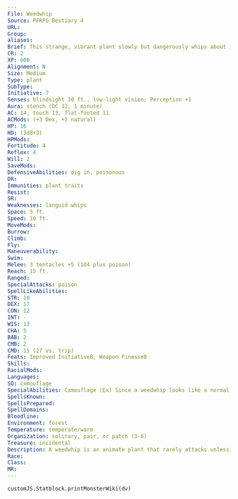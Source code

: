 ```yaml
---
File: Weedwhip
Source: PFRPG Bestiary 4
URL: 
Group: 
aliases: 
Brief: This strange, vibrant plant slowly but dangerously whips about its trio of tendrils with spiked heads.
CR: 2
XP: 600
Alignment: N
Size: Medium
Type: plant
SubType: 
Initiative: 7
Senses: blindsight 30 ft., low-light vision; Perception +1
Aura: stench (DC 12, 1 minute)
AC: 14, touch 13, flat-footed 11
ACMods: (+3 Dex, +1 natural)
HP: 16
HD: (3d8+3)
HPMods: 
Fortitude: 4
Reflex: 4
Will: 2
SaveMods: 
DefensiveAbilities: dig in, poisonous
DR: 
Immunities: plant traits
Resist: 
SR: 
Weaknesses: languid whips
Space: 5 ft.
Speed: 10 ft.
MoveMods: 
Burrow: 
Climb: 
Fly: 
Maneuverability: 
Swim: 
Melee: 3 tentacles +5 (1d4 plus poison)
Reach: 15 ft.
Ranged: 
SpecialAttacks: poison
SpellLikeAbilities: 
STR: 10
DEX: 17
CON: 12
INT: -
WIS: 13
CHA: 5
BAB: 2
CMB: 2
CMD: 15 (27 vs. trip)
Feats: Improved InitiativeB, Weapon FinesseB
Skills: 
RacialMods: 
Languages: 
SQ: camouflage
SpecialAbilities: Camouflage (Ex) Since a weedwhip looks like a normal plant when at rest, a successful DC 15 Perception check is required to notice it before it attacks for the first time. Anyone with ranks in Survival or Knowledge (nature) can use either of those skills instead of Perception to notice the plant.  Dig In (Ex) A weedwhip can bury its central bulb in earth or sand as a move action, granting it partial cover against all attacks (Pathfinder RPG Core Rulebook 196), but preventing it from moving. It can extract itself from the ground as a move action.  Languid Whips (Ex) A weedwhip's tentacles don't threaten any squares, and doesn't make attacks of opportunity.  Poison (Ex) Tentacle-contact; save Fort DC 12; frequency 1/round for 6 rounds; effect nauseated 1 round; cure 2 consecutive saves. The save DC is Constitution-based.  Poisonous (Ex) Any creature that attacks a weedwhip with a natural piercing or slashing weapon is exposed to its poison.
SpellsKnown: 
SpellsPrepared: 
SpellDomains: 
Bloodline: 
Environment: forest
Temperature: temperate/warm
Organization: solitary, pair, or patch (3-6)
Treasure: incidental
Description: A weedwhip is an animate plant that rarely attacks unless provoked. Its unpleasant smell (reminiscent of decomposing fish) and tendency to sprout in any passable soil makes it a nuisance to farmers and settlers. Those who don't know of the weedwhip's dangers quickly fall prey to this plant once they target it for culling. Farmers have to deal with it in croplands and orchards, groundskeepers find it climbing walls like ivy, druids spot it encroaching on sacred groves, and even cave dwellers find it growing in dung heaps. Animals don't eat it because of its stench and poison, and fire is a risky way to destroy it because the weed mixes with other plants or wraps around trees or buildings. A mature plant consists of a torso-sized bulb with small, ambulatory roots and three large, lashing vines, each as long as a whip, with blade-like thorns that secrete an irritating toxin. When the weedwhip is blooming, the bulb is crowned with a large flower and its scent is especially strong, often attracting pollinating flies. In rocky areas lacking suitable soil, a weedwhip can root itself in a corpse, leading some adventurers to think it prefers feeding on dead bodies or plants seeds in its kills, but it does so only in extreme circumstances.
Race: 
Class: 
MR: 
---
```

```dataviewjs
customJS.Statblock.printMonsterWiki(dv)
```
